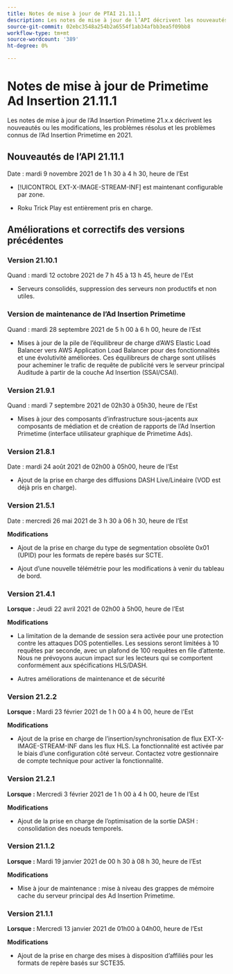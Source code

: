 ```yaml
---
title: Notes de mise à jour de PTAI 21.11.1
description: Les notes de mise à jour de l’API décrivent les nouveautés ou les modifications, les problèmes résolus et connus de l’Ad Insertion Primetime en 2021.
source-git-commit: 02ebc3548a254b2a6554f1ab34afbb3ea5f09bb8
workflow-type: tm+mt
source-wordcount: '389'
ht-degree: 0%

---
```


# Notes de mise à jour de Primetime Ad Insertion 21.11.1

Les notes de mise à jour de l’Ad Insertion Primetime 21.x.x décrivent les nouveautés ou les modifications, les problèmes résolus et les problèmes connus de l’Ad Insertion Primetime en 2021.

## Nouveautés de l’API 21.11.1

Date : mardi 9 novembre 2021 de 1 h 30 à 4 h 30, heure de l’Est

* [!UICONTROL EXT-X-IMAGE-STREAM-INF] est maintenant configurable par zone.

* Roku Trick Play est entièrement pris en charge.

## Améliorations et correctifs des versions précédentes

### Version 21.10.1

Quand : mardi 12 octobre 2021 de 7 h 45 à 13 h 45, heure de l&#39;Est

* Serveurs consolidés, suppression des serveurs non productifs et non utiles.

### Version de maintenance de l’Ad Insertion Primetime

Quand : mardi 28 septembre 2021 de 5 h 00 à 6 h 00, heure de l’Est

* Mises à jour de la pile de l’équilibreur de charge d’AWS Elastic Load Balancer vers AWS Application Load Balancer pour des fonctionnalités et une évolutivité améliorées. Ces équilibreurs de charge sont utilisés pour acheminer le trafic de requête de publicité vers le serveur principal Auditude à partir de la couche Ad Insertion (SSAI/CSAI).

### Version 21.9.1

Quand : mardi 7 septembre 2021 de 02h30 à 05h30, heure de l’Est

* Mises à jour des composants d’infrastructure sous-jacents aux composants de médiation et de création de rapports de l’Ad Insertion Primetime (interface utilisateur graphique de Primetime Ads).

### Version 21.8.1

Date : mardi 24 août 2021 de 02h00 à 05h00, heure de l’Est

* Ajout de la prise en charge des diffusions DASH Live/Linéaire (VOD est déjà pris en charge).

### Version 21.5.1

Date : mercredi 26 mai 2021 de 3 h 30 à 06 h 30, heure de l’Est

**Modifications**

* Ajout de la prise en charge du type de segmentation obsolète 0x01 (UPID) pour les formats de repère basés sur SCTE.

* Ajout d’une nouvelle télémétrie pour les modifications à venir du tableau de bord.

### Version 21.4.1

**Lorsque :** Jeudi 22 avril 2021 de 02h00 à 5h00, heure de l’Est

**Modifications**

* La limitation de la demande de session sera activée pour une protection contre les attaques DOS potentielles. Les sessions seront limitées à 10 requêtes par seconde, avec un plafond de 100 requêtes en file d’attente. Nous ne prévoyons aucun impact sur les lecteurs qui se comportent conformément aux spécifications HLS/DASH.

* Autres améliorations de maintenance et de sécurité

### Version 21.2.2

**Lorsque :** Mardi 23 février 2021 de 1 h 00 à 4 h 00, heure de l’Est

**Modifications**

* Ajout de la prise en charge de l’insertion/synchronisation de flux EXT-X-IMAGE-STREAM-INF dans les flux HLS. La fonctionnalité est activée par le biais d’une configuration côté serveur. Contactez votre gestionnaire de compte technique pour activer la fonctionnalité.

### Version 21.2.1

**Lorsque :** Mercredi 3 février 2021 de 1 h 00 à 4 h 00, heure de l’Est

**Modifications**

* Ajout de la prise en charge de l’optimisation de la sortie DASH : consolidation des noeuds temporels.

### Version 21.1.2

**Lorsque :** Mardi 19 janvier 2021 de 00 h 30 à 08 h 30, heure de l’Est

**Modifications**

* Mise à jour de maintenance : mise à niveau des grappes de mémoire cache du serveur principal des Ad Insertion Primetime.

### Version 21.1.1

**Lorsque :** Mercredi 13 janvier 2021 de 01h00 à 04h00, heure de l’Est

**Modifications**

* Ajout de la prise en charge des mises à disposition d’affiliés pour les formats de repère basés sur SCTE35.
